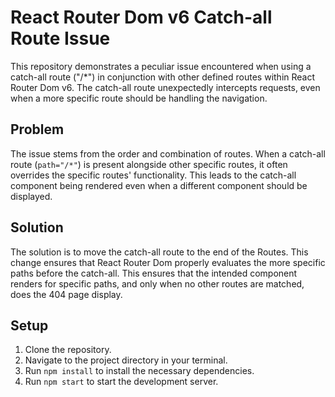 # React Router Dom v6 Catch-all Route Issue

This repository demonstrates a peculiar issue encountered when using a catch-all route ("/*") in conjunction with other defined routes within React Router Dom v6.  The catch-all route unexpectedly intercepts requests, even when a more specific route should be handling the navigation.

## Problem

The issue stems from the order and combination of routes.  When a catch-all route (`path="/*"`) is present alongside other specific routes, it often overrides the specific routes' functionality. This leads to the catch-all component being rendered even when a different component should be displayed.

## Solution

The solution is to move the catch-all route to the end of the Routes. This change ensures that React Router Dom properly evaluates the more specific paths before the catch-all. This ensures that the intended component renders for specific paths, and only when no other routes are matched, does the 404 page display.

## Setup

1. Clone the repository.
2. Navigate to the project directory in your terminal.
3. Run `npm install` to install the necessary dependencies.
4. Run `npm start` to start the development server.